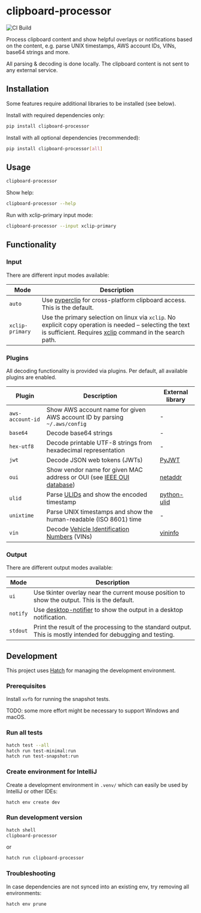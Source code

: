 # clipboard-processor

![CI Build](https://github.com/tom-mi/clipboard-processor/actions/workflows/ci.yml/badge.svg)

Process clipboard content and show helpful overlays or notifications based on the content,
e.g. parse UNIX timestamps, AWS account IDs, VINs, base64 strings and more.

All parsing & decoding is done locally. The clipboard content is not sent to any external service.

## Installation

Some features require additional libraries to be installed (see below).

Install with required dependencies only:

```bash
pip install clipboard-processor
```

Install with all optional dependencies (recommended):

```bash
pip install clipboard-processor[all]
```

## Usage

```bash
clipboard-processor
```

Show help:

```bash
clipboard-processor --help
```

Run with xclip-primary input mode:

```bash
clipboard-processor --input xclip-primary
```

## Functionality

### Input

There are different input modes available:

| Mode            | Description                                                                                                                                                                                              |
|-----------------|----------------------------------------------------------------------------------------------------------------------------------------------------------------------------------------------------------|
| `auto`          | Use [pyperclip](https://github.com/asweigart/pyperclip) for cross-platform clipboard access. This is the default.                                                                                        |
| `xclip-primary` | Use the primary selection on linux via `xclip`. No explicit copy operation is needed – selecting the text is sufficient. Requires [xclip](https://linux.die.net/man/1/xclip) command in the search path. |

### Plugins

All decoding functionality is provided via plugins. Per default, all available plugins are enabled.

| Plugin           | Description                                                                                                 | External library                                     |
|------------------|-------------------------------------------------------------------------------------------------------------|------------------------------------------------------|
| `aws-account-id` | Show AWS account name for given AWS account ID by parsing `~/.aws/config`                                   | -                                                    |
| `base64`         | Decode base64 strings                                                                                       | -                                                    |
| `hex-utf8`       | Decode printable UTF-8 strings from hexadecimal representation                                              | -                                                    |
| `jwt`            | Decode JSON web tokens (JWTs)                                                                               | [PyJWT](https://github.com/jpadilla/pyjwt)           |
| `oui`            | Show vendor name for given MAC address or OUI (see [IEEE OUI database](https://standards-oui.ieee.org/))    | [netaddr](https://github.com/netaddr/netaddr)        |
| `ulid`           | Parse [ULIDs](https://github.com/ulid/spec) and show the encoded timestamp                                  | [python-ulid](https://github.com/mdomke/python-ulid) |
| `unixtime`       | Parse UNIX timestamps and show the human-readable (ISO 8601) time                                           | -                                                    |
| `vin`            | Decode [Vehicle Identification Numbers](https://en.wikipedia.org/wiki/Vehicle_identification_number) (VINs) | [vininfo](https://github.com/idlesign/vininfo)       |

### Output

There are different output modes available:

| Mode     | Description                                                                                                         |
|----------|---------------------------------------------------------------------------------------------------------------------|
| `ui`     | Use tkinter overlay near the current mouse position to show the output. This is the default.                        |
| `notify` | Use [desktop-notifier](https://github.com/SamSchott/desktop-notifier) to show the output in a desktop notification. |
| `stdout` | Print the result of the processing to the standard output. This is mostly intended for debugging and testing.       |

## Development

This project uses [Hatch](https://hatch.pypa.io) for managing the development environment.

### Prerequisites

Install `xvfb` for running the snapshot tests.

TODO: some more effort might be necessary to support Windows and macOS.

### Run all tests

```bash
hatch test --all
hatch run test-minimal:run
hatch run test-snapshot:run
```

### Create environment for IntelliJ

Create a development environment in `.venv/` which can easily be used by IntelliJ or other IDEs:

```bash
hatch env create dev
```

### Run development version

```bash
hatch shell
clipboard-processor
```

or

```bash
hatch run clipboard-processor
```

### Troubleshooting

In case dependencies are not synced into an existing env, try removing all environments:

```bash
hatch env prune
```
